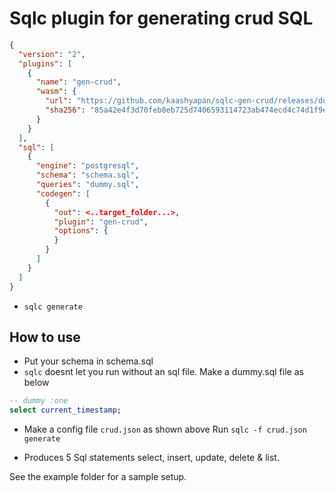 # Sqlc plugin for generating crud SQL


  ```json
  {
    "version": "2",
    "plugins": [
      {
        "name": "gen-crud",
        "wasm": {
          "url": "https://github.com/kaashyapan/sqlc-gen-crud/releases/download/latest/sqlc-gen-crud_1.0.0.wasm",
          "sha256": "85a42e4f3d70feb8eb725d7406593114723ab474ecd4c74d1f9edb4867515ea4"
        }
      }
    ],
    "sql": [
      {
        "engine": "postgresql",
        "schema": "schema.sql",
        "queries": "dummy.sql",
        "codegen": [
          {
            "out": <..target_folder...>,
            "plugin": "gen-crud",
            "options": {
            }
          }
        ]
      }
    ]
  }
  ```
- ```sqlc generate```

## How to use
- Put your schema in schema.sql
- `sqlc` doesnt let you run without an sql file. Make a dummy.sql file as below 
```sql
-- dummy :one
select current_timestamp;
```
- Make a config file `crud.json` as shown above
Run `sqlc -f crud.json generate`

- Produces 5 Sql statements select, insert, update, delete & list.

See the example folder for a sample setup.

